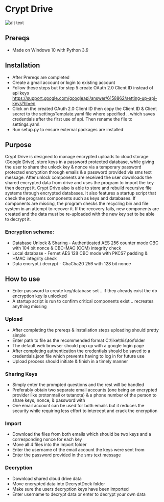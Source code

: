 # Crypt Drive
![alt text](https://github.com/ngimb64/Crypt-Drive/blob/main/CryptDrive.png?raw=true)

## Prereqs
- Made on Windows 10 with Python 3.9

## Installation
- After Prereqs are completed
- Create a gmail account or login to existing account
- Follow these steps but for step 5 create OAuth 2.0 Client ID instead of api keys 
  https://support.google.com/googleapi/answer/6158862/setting-up-api-keys?hl=en
- Click on the created OAuth 2.0 Client ID then copy the Client ID & Client secret to the settingsTemplate.yaml
  file where specified .. which saves credentials after the first use of api. Then rename the file to settings.yaml.
- Run setup.py to ensure external packages are installed

## Purpose
Crypt Drive is designed to manage encrypted uploads to cloud storage (Google Drive), store keys in a password 
protected database, while giving the user to share the unlock key & nonce via a temporary password protected 
encryption through emails & a password provided via sms text message. After unlock components are received
the user downloads the shared encrypted data from drive and uses the program to import the key then decrypt it.
Crypt Drive also is able to store and rebuild recursive file systems through encrypted databases. It also features
a startup script that check the programs components such as keys and databases. If components are missing, the 
program checks the recycling bin and file system in an attempt to recover it. If the recovery fails, new components
are created and the data must be re-uploaded with the new key set to be able to decrypt it.

### Encryption scheme:
- Database Unlock & Sharing - Authenticated AES 256 counter mode CBC with 104 bit nonce & CBC-MAC (CCM) integrity check
- Local database - Fernet AES 128 CBC mode with PKCS7 padding & HMAC integrity check
- Data encrypt / decrypt - ChaCha20 256 with 128 bit nonce

## How to use
- Enter password to create key/database set .. if they already exist the db encryption key is unlocked
- A startup script is run to confirm critical components exist .. recreates anything missing

### Upload
- After completing the prereqs & installation steps uploading should pretty simple
- Enter path to file as the recommended format C:\like\this\to\folder
- The default web browser should pop up with a google login page
- After completing authentication the credentials should be saved to a credentials.json file which prevents
  having to log in for future use
- Upload process should initiate & finish in a timely manner

### Sharing Keys
- Simply enter the prompted questions and the rest will be handled
- Preferably obtain two separate email accounts (one being an encrypted provider like protonmail or tutanota) & a
  phone number of the person to share keys, nonce, & password with
- One email account can be used for both emails but it reduces the security while requiring less effort to intercept
  and crack the encryption

### Import
- Download the files from both emails which should be two keys and a corresponding nonce for each key
- Move all 4 files into the Import folder
- Enter the username of the email account the keys were sent from
- Enter the password provided in the sms text message

### Decryption
- Download shared cloud drive data
- Move encrypted data into DecryptDock folder
- Make sure the users decryption keys have been imported
- Enter username to decrypt data or enter to decrypt your own data
